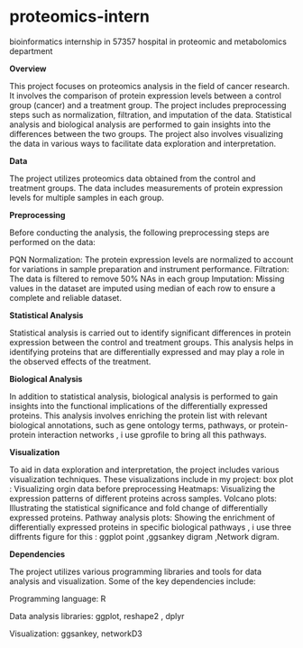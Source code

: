 # proteomics-intern
bioinformatics internship in 57357 hospital in proteomic and metabolomics department 

**Overview**

This project focuses on proteomics analysis in the field of cancer research. It involves the comparison of protein expression levels between a control group (cancer) and a treatment group. The project includes preprocessing steps such as normalization, filtration, and imputation of the data. Statistical analysis and biological analysis are performed to gain insights into the differences between the two groups. The project also involves visualizing the data in various ways to facilitate data exploration and interpretation.

**Data**

The project utilizes proteomics data obtained from the control and treatment groups. The data includes measurements of protein expression levels for multiple samples in each group.

**Preprocessing**

Before conducting the analysis, the following preprocessing steps are performed on the data:

PQN Normalization: The protein expression levels are normalized to account for variations in sample preparation and instrument performance.
Filtration: The data is filtered to remove 50% NAs in each group
Imputation: Missing values in the dataset are imputed using median of each row to ensure a complete and reliable dataset.


**Statistical Analysis**

Statistical analysis is carried out to identify significant differences in protein expression between the control and treatment groups. This analysis helps in identifying proteins that are differentially expressed and may play a role in the observed effects of the treatment.

**Biological Analysis**

In addition to statistical analysis, biological analysis is performed to gain insights into the functional implications of the differentially expressed proteins. This analysis involves enriching the protein list with relevant biological annotations, such as gene ontology terms, pathways, or protein-protein interaction networks , i use gprofile to bring all this pathways.

**Visualization**

To aid in data exploration and interpretation, the project includes various visualization techniques. These visualizations include in my project:
box plot : Visualizing orgin data before preprocessing 
Heatmaps: Visualizing the expression patterns of different proteins across samples.
Volcano plots: Illustrating the statistical significance and fold change of differentially expressed proteins.
Pathway analysis plots: Showing the enrichment of differentially expressed proteins in specific biological pathways , i use three diffrents figure for this : ggplot point ,ggsankey digram ,Network digram.

**Dependencies**

The project utilizes various programming libraries and tools for data analysis and visualization. Some of the key dependencies include:

Programming language: R

Data analysis libraries: ggplot, reshape2 , dplyr

Visualization: ggsankey, networkD3

